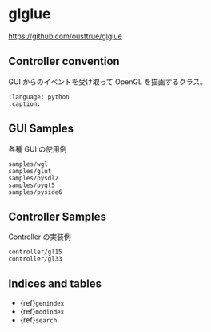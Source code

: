 # glglue

<https://github.com/ousttrue/glglue>

## Controller convention

GUI からのイベントを受け取って OpenGL を描画するクラス。

```{gitinclude} HEAD src/glglue/basecontroller.py
:language: python
:caption:
```

## GUI Samples

各種 GUI の使用例

```{toctree}
samples/wgl
samples/glut
samples/pysdl2
samples/pyqt5
samples/pyside6
```

## Controller Samples

Controller の実装例

```{toctree}
controller/gl15
controller/gl33
```

## Indices and tables

* {ref}`genindex`
* {ref}`modindex`
* {ref}`search`
